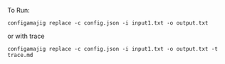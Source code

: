 To Run:

```configamajig replace -c config.json -i input1.txt -o output.txt```

or with trace

```configamajig replace -c config.json -i input1.txt -o output.txt -t trace.md```